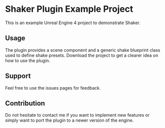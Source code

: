 # Shaker Plugin Example Project

This is an example Unreal Engine 4 project to demonstrate Shaker.

## Usage

The plugin provides a scene component and a generic shake blueprint class used to define shake presets. Download the project to get a clearer idea on how to use the plugin.

## Support

Feel free to use the issues pages for feedback.

## Contribution 

Do not hesitate to contact me if you want to implement new features or simply want to port the plugin to a newer version of the engine.
